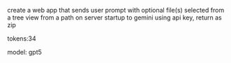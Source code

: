 create a web app that sends user prompt with optional file(s) selected from a tree view from a path on server startup to gemini using api key, return as zip

tokens:34

model: gpt5

